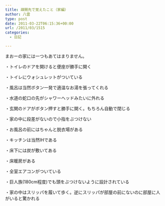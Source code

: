 ```yaml
---
title: 疎開先で覚えたこと（家編）
author: 八雲
type: post
date: 2011-03-22T06:15:36+00:00
url: /2011/03/1515
categories:
  - 日記

---
```

まおーの家には一つもあてはまりません。

・トイレのドアを開けると便座が勝手に開く
  
・トイレにウォシュレットがついている
  
・風呂は当然ボタン一発で適温なお湯を張ってくれる
  
・水道の蛇口の先がシャワーヘッドみたいに外れる
  
・玄関のドアがボタン押すと勝手に開く。もちろん自動で閉じる
  
・家の中に段差がないので小指をぶつけない
  
・お風呂の前にはちゃんと脱衣場がある
  
・キッチンは当然IHである
  
・床下には炭が敷いてある
  
・床暖房がある
  
・全室エアコンがついている
  
・巨人族(180cm程度)でも頭をぶつけないように設計されている
  
・家の中はスリッパを履いて歩く。逆にスリッパが部屋の前にないのに部屋に人がいると驚かれる